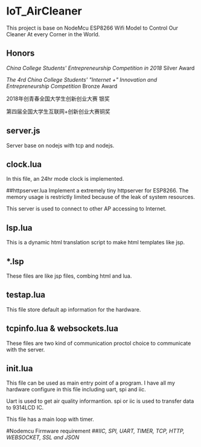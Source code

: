 # IoT_AirCleaner
This project is base on NodeMcu ESP8266 Wifi Model to Control Our Cleaner At every Corner in the World.

## Honors
*China College Students' Entrepreneurship Competition in 2018* Silver Award

*The 4rd China College Students' "Internet +" Innovation and Entrepreneurship Competition* Bronze Award

2018年创青春全国大学生创新创业大赛 银奖

第四届全国大学生互联网+创新创业大赛铜奖

## server.js
Server base on nodejs with tcp and nodejs.

## clock.lua
In this file, an 24hr mode clock is implemented.

##httpserver.lua
Implement a extremely tiny httpserver for ESP8266. The memory usage is restrictly limited because of the leak of system resources.

This server is used to connect to other AP accessing to Internet.

## lsp.lua
This is a dynamic html translation script to make html templates like jsp.

## \*.lsp 
These files are like jsp files, combing html and lua.

## testap.lua
This file store default ap information for the hardware.

## tcpinfo.lua & websockets.lua
These files are two kind of communication proctol choice to communicate with the server.

## init.lua
This file can be used as main entry point of a program. I have all my hardware configure in this file including uart, spi and iic.

Uart is used to get air quality informantion. spi or iic is used to transfer data to 9314LCD IC.

This file has a main loop with timer.

#Nodemcu Firmware requirement
##*IIC, SPI, UART, TIMER, TCP, HTTP, WEBSOCKET, SSL and JSON*
